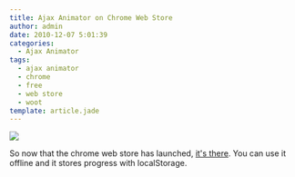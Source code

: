 ```yaml
---
title: Ajax Animator on Chrome Web Store
author: admin
date: 2010-12-07 5:01:39
categories:
  - Ajax Animator
tags: 
  - ajax animator
  - chrome
  - free
  - web store
  - woot
template: article.jade
---
```


[![](ajaxwebstore.png)](https://chrome.google.com/webstore/detail/ginffkjapdobanedcblllenliboglpkp)

So now that the chrome web store has launched, [it's there](https://chrome.google.com/webstore/detail/ginffkjapdobanedcblllenliboglpkp). You can use it offline and it stores progress with localStorage.
